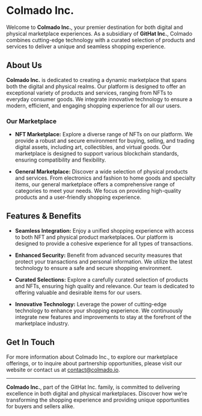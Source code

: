 # Colmado Inc.

Welcome to **Colmado Inc.**, your premier destination for both digital and physical marketplace experiences. As a subsidiary of **GitHat Inc.**, Colmado combines cutting-edge technology with a curated selection of products and services to deliver a unique and seamless shopping experience.

## About Us

**Colmado Inc.** is dedicated to creating a dynamic marketplace that spans both the digital and physical realms. Our platform is designed to offer an exceptional variety of products and services, ranging from NFTs to everyday consumer goods. We integrate innovative technology to ensure a modern, efficient, and engaging shopping experience for all our users.

### Our Marketplace

- **NFT Marketplace:** Explore a diverse range of NFTs on our platform. We provide a robust and secure environment for buying, selling, and trading digital assets, including art, collectibles, and virtual goods. Our marketplace is designed to support various blockchain standards, ensuring compatibility and flexibility.

- **General Marketplace:** Discover a wide selection of physical products and services. From electronics and fashion to home goods and specialty items, our general marketplace offers a comprehensive range of categories to meet your needs. We focus on providing high-quality products and a user-friendly shopping experience.

## Features & Benefits

- **Seamless Integration:** Enjoy a unified shopping experience with access to both NFT and physical product marketplaces. Our platform is designed to provide a cohesive experience for all types of transactions.

- **Enhanced Security:** Benefit from advanced security measures that protect your transactions and personal information. We utilize the latest technology to ensure a safe and secure shopping environment.

- **Curated Selections:** Explore a carefully curated selection of products and NFTs, ensuring high quality and relevance. Our team is dedicated to offering valuable and desirable items for our users.

- **Innovative Technology:** Leverage the power of cutting-edge technology to enhance your shopping experience. We continuously integrate new features and improvements to stay at the forefront of the marketplace industry.

## Get In Touch

For more information about Colmado Inc., to explore our marketplace offerings, or to inquire about partnership opportunities, please visit our website or contact us at [contact@colmado.io](mailto:contact@colmado.io).

---

**Colmado Inc.**, part of the GitHat Inc. family, is committed to delivering excellence in both digital and physical marketplaces. Discover how we’re transforming the shopping experience and providing unique opportunities for buyers and sellers alike.

